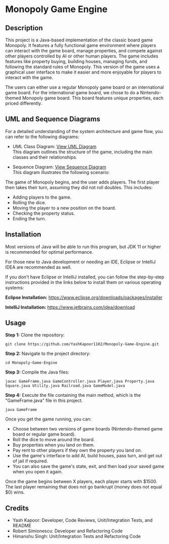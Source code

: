 # Monopoly Game Engine

## Description
This project is a Java-based implementation of the classic board game Monopoly. It features a fully 
functional game environment where players can interact with the game board, manage properties, and
compete against other players controlled by AI or other human players. The game includes features
like property buying, building houses, managing funds, and following the standard rules of Monopoly.
This version of the game uses a graphical user interface to make it easier and more enjoyable 
for players to interact with the game. 

The users can either use a regular Monopoly game board or an international game board. 
For the international game board, we chose to do a Nintendo-themed Monopoly game board. 
This board features unique properties, each priced differently. 

## UML and Sequence Diagrams
For a detailed understanding of the system architecture and game flow, you can refer to the following diagrams:

- UML Class Diagram: <a href="https://drive.google.com/file/d/14Xaagq7EtpoLgR8kqka7vR9qQe24VJWw/view?usp=sharing">View UML Diagram</a><br>
This diagram outlines the structure of the game, including the main classes and their relationships.

- Sequence Diagram: <a href="https://drive.google.com/file/d/1x1JRakijuZSqmNUnJa6zI2E-5qXD8Ngh/view?usp=sharing">View Sequence Diagram</a><br>
This diagram illustrates the following scenario:

The game of Monopoly begins, and the user adds players. The first player then takes their turn, assuming they did not roll doubles. This includes:
- Adding players to the game.
- Rolling the dice.
- Moving the player to a new position on the board.
- Checking the property status. 
- Ending the turn.

## Installation
Most versions of Java will be able to run this program, but JDK 11 or higher is recommended 
for optimal performance.

For those new to Java development or needing an IDE, Eclipse or IntelliJ IDEA are
recommended as well.

If you don't have Eclipse or IntelliJ installed, you can follow the step-by-step instructions
provided in the links below to install them on various operating systems:

**Eclipse Installation:**
https://www.eclipse.org/downloads/packages/installer

**IntelliJ Installation:**
https://www.jetbrains.com/idea/download

## Usage
**Step 1:** Clone the repository:
```
git clone https://github.com/YashKapoor1102/Monopoly-Game-Engine.git
```
**Step 2:** Navigate to the project directory:
```
cd Monopoly-Game-Engine
```
**Step 3:** Compile the Java files:
```
javac GameFrame.java GameController.java Player.java Property.java Square.java Utility.java Railroad.java GameModel.java
```
**Step 4:** Execute the file containing the main method, which is the "GameFrame.java" file
in this project. 
```
java GameFrame
```

Once you get the game running, you can:
- Choose between two versions of game boards (Nintendo-themed game board or regular game board).
- Roll the dice to move around the board.
- Buy properties when you land on them.
- Pay rent to other players if they own the property you land on.
- Use the game's interface to add AI, build houses, pass turn, and get out of jail if required.
- You can also save the game's state, exit, and then load your saved game when you open it again.

Once the game begins between X players, each player starts with $1500. The last player remaining
that does not go bankrupt (money does not equal $0) wins.

## Credits
- Yash Kapoor: Developer, Code Reviews, Unit/Integration Tests, and README
- Robert Simionescu: Developer and Refactoring Code
- Himanshu Singh: Unit/Integration Tests and Refactoring Code
